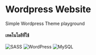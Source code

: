 # Wordpress Website
Simple Wordpress Theme playground

#### เทคโนโลยีที่ใช้ 
<img alt="SASS" src="https://img.shields.io/badge/Sass-CC6699?style=for-the-badge&logo=sass&logoColor=white"/> <img alt="WordPress" src="https://img.shields.io/badge/WordPress-%23117AC9.svg?&style=for-the-badge&logo=WordPress&logoColor=white"/> <img alt="MySQL" src="https://img.shields.io/badge/MySQL-00000F?style=for-the-badge&logo=mysql&logoColor=white" />